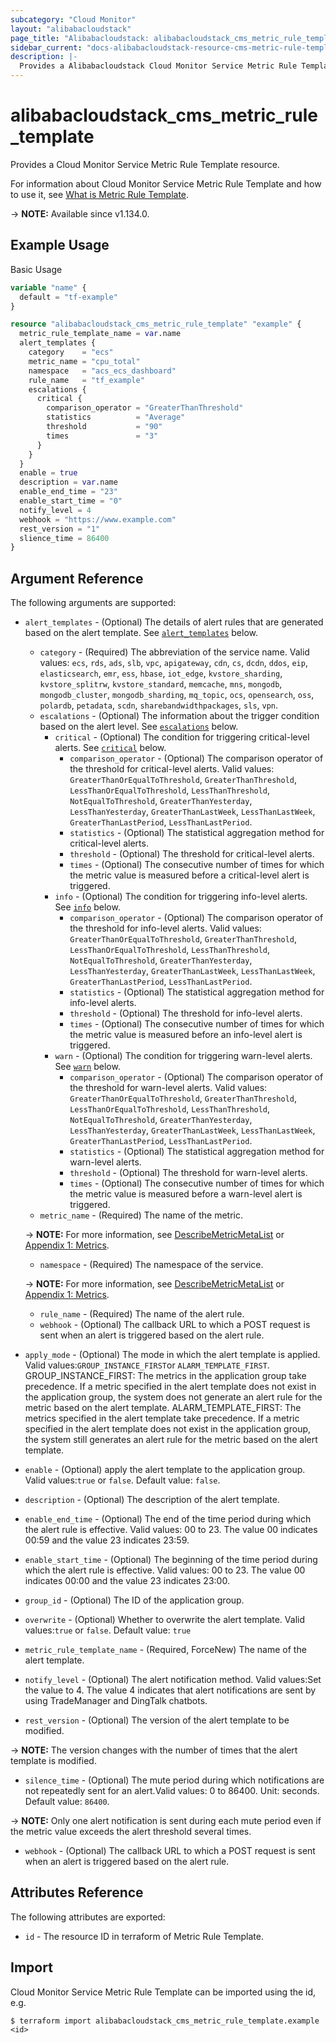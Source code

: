 ```yaml
---
subcategory: "Cloud Monitor"
layout: "alibabacloudstack"
page_title: "Alibabacloudstack: alibabacloudstack_cms_metric_rule_template"
sidebar_current: "docs-alibabacloudstack-resource-cms-metric-rule-template"
description: |-
  Provides a Alibabacloudstack Cloud Monitor Service Metric Rule Template resource.
---
```


# alibabacloudstack_cms_metric_rule_template

Provides a Cloud Monitor Service Metric Rule Template resource.

For information about Cloud Monitor Service Metric Rule Template and how to use it, see [What is Metric Rule Template](https://www.alibabacloud.com/help/en/cloudmonitor/latest/createmetricruletemplate).

-> **NOTE:** Available since v1.134.0.

## Example Usage

Basic Usage

```terraform
variable "name" {
  default = "tf-example"
}

resource "alibabacloudstack_cms_metric_rule_template" "example" {
  metric_rule_template_name = var.name
  alert_templates {
    category    = "ecs"
    metric_name = "cpu_total"
    namespace   = "acs_ecs_dashboard"
    rule_name   = "tf_example"
    escalations {
      critical {
        comparison_operator = "GreaterThanThreshold"
        statistics          = "Average"
        threshold           = "90"
        times               = "3"
      }
    }
  }
  enable = true
  description = var.name
  enable_end_time = "23"
  enable_start_time = "0"
  notify_level = 4
  webhook = "https://www.example.com"
  rest_version = "1"
  slience_time = 86400
}
```

## Argument Reference

The following arguments are supported:

* `alert_templates` - (Optional) The details of alert rules that are generated based on the alert template. See [`alert_templates`](#alert_templates) below. 
  * `category` - (Required) The abbreviation of the service name. Valid values: `ecs`, `rds`, `ads`, `slb`, `vpc`, `apigateway`, `cdn`, `cs`, `dcdn`, `ddos`, `eip`, `elasticsearch`, `emr`, `ess`, `hbase`, `iot_edge`, `kvstore_sharding`, `kvstore_splitrw`, `kvstore_standard`, `memcache`, `mns`, `mongodb`, `mongodb_cluster`, `mongodb_sharding`, `mq_topic`, `ocs`, `opensearch`, `oss`, `polardb`, `petadata`, `scdn`, `sharebandwidthpackages`, `sls`, `vpn`.
  * `escalations` - (Optional) The information about the trigger condition based on the alert level. See [`escalations`](#alert_templates-escalations) below. 
    * `critical` - (Optional) The condition for triggering critical-level alerts. See [`critical`](#alert_templates-escalations-critical) below. 
      * `comparison_operator` - (Optional) The comparison operator of the threshold for critical-level alerts. Valid values: `GreaterThanOrEqualToThreshold`, `GreaterThanThreshold`, `LessThanOrEqualToThreshold`, `LessThanThreshold`, `NotEqualToThreshold`, `GreaterThanYesterday`, `LessThanYesterday`, `GreaterThanLastWeek`, `LessThanLastWeek`, `GreaterThanLastPeriod`, `LessThanLastPeriod`.
      * `statistics` - (Optional) The statistical aggregation method for critical-level alerts.
      * `threshold` - (Optional) The threshold for critical-level alerts.
      * `times` - (Optional) The consecutive number of times for which the metric value is measured before a critical-level alert is triggered.
    * `info` - (Optional) The condition for triggering info-level alerts. See [`info`](#alert_templates-escalations-info) below. 
      * `comparison_operator` - (Optional) The comparison operator of the threshold for info-level alerts. Valid values: `GreaterThanOrEqualToThreshold`, `GreaterThanThreshold`, `LessThanOrEqualToThreshold`, `LessThanThreshold`, `NotEqualToThreshold`, `GreaterThanYesterday`, `LessThanYesterday`, `GreaterThanLastWeek`, `LessThanLastWeek`, `GreaterThanLastPeriod`, `LessThanLastPeriod`.
      * `statistics` - (Optional) The statistical aggregation method for info-level alerts.
      * `threshold` - (Optional) The threshold for info-level alerts.
      * `times` - (Optional) The consecutive number of times for which the metric value is measured before an info-level alert is triggered.
    * `warn` - (Optional) The condition for triggering warn-level alerts. See [`warn`](#alert_templates-escalations-warn) below. 
      * `comparison_operator` - (Optional) The comparison operator of the threshold for warn-level alerts. Valid values: `GreaterThanOrEqualToThreshold`, `GreaterThanThreshold`, `LessThanOrEqualToThreshold`, `LessThanThreshold`, `NotEqualToThreshold`, `GreaterThanYesterday`, `LessThanYesterday`, `GreaterThanLastWeek`, `LessThanLastWeek`, `GreaterThanLastPeriod`, `LessThanLastPeriod`.
      * `statistics` - (Optional) The statistical aggregation method for warn-level alerts.
      * `threshold` - (Optional) The threshold for warn-level alerts.
      * `times` - (Optional) The consecutive number of times for which the metric value is measured before a warn-level alert is triggered.
  * `metric_name` - (Required) The name of the metric.
  
  -> **NOTE:** For more information, see [DescribeMetricMetaList](https://www.alibabacloud.com/help/doc-detail/98846.htm) or [Appendix 1: Metrics](https://www.alibabacloud.com/help/doc-detail/28619.htm).
  * `namespace` - (Required) The namespace of the service.
  
  -> **NOTE:** For more information, see [DescribeMetricMetaList](https://www.alibabacloud.com/help/doc-detail/98846.htm) or [Appendix 1: Metrics](https://www.alibabacloud.com/help/doc-detail/28619.htm).
  * `rule_name` - (Required) The name of the alert rule.
  * `webhook` - (Optional) The callback URL to which a POST request is sent when an alert is triggered based on the alert rule.
* `apply_mode` - (Optional) The mode in which the alert template is applied. Valid values:`GROUP_INSTANCE_FIRST`or `ALARM_TEMPLATE_FIRST`. GROUP_INSTANCE_FIRST: The metrics in the application group take precedence. If a metric specified in the alert template does not exist in the application group, the system does not generate an alert rule for the metric based on the alert template. ALARM_TEMPLATE_FIRST: The metrics specified in the alert template take precedence. If a metric specified in the alert template does not exist in the application group, the system still generates an alert rule for the metric based on the alert template.
* `enable` - (Optional) apply the alert template to the application group. Valid values:`true` or `false`. Default value: `false`.
* `description` - (Optional) The description of the alert template.
* `enable_end_time` - (Optional) The end of the time period during which the alert rule is effective. Valid values: 00 to 23. The value 00 indicates 00:59 and the value 23 indicates 23:59.
* `enable_start_time` - (Optional) The beginning of the time period during which the alert rule is effective. Valid values: 00 to 23. The value 00 indicates 00:00 and the value 23 indicates 23:00.
* `group_id` - (Optional) The ID of the application group.
* `overwrite` - (Optional) Whether to overwrite the alert template. Valid values:`true` or `false`. Default value: `true`
* `metric_rule_template_name` - (Required, ForceNew) The name of the alert template.
* `notify_level` - (Optional) The alert notification method. Valid values:Set the value to 4. The value 4 indicates that alert notifications are sent by using TradeManager and DingTalk chatbots.
* `rest_version` - (Optional) The version of the alert template to be modified.

-> **NOTE:** The version changes with the number of times that the alert template is modified.
* `silence_time` - (Optional) The mute period during which notifications are not repeatedly sent for an alert.Valid values: 0 to 86400. Unit: seconds. Default value: `86400`.

-> **NOTE:** Only one alert notification is sent during each mute period even if the metric value exceeds the alert threshold several times.
* `webhook` - (Optional) The callback URL to which a POST request is sent when an alert is triggered based on the alert rule.



## Attributes Reference

The following attributes are exported:

* `id` - The resource ID in terraform of Metric Rule Template.

## Import

Cloud Monitor Service Metric Rule Template can be imported using the id, e.g.

```shell
$ terraform import alibabacloudstack_cms_metric_rule_template.example <id>
```
